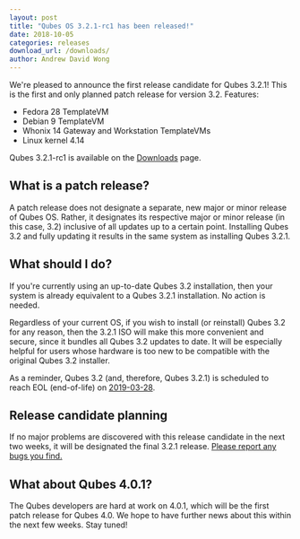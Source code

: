 ```yaml
---
layout: post
title: "Qubes OS 3.2.1-rc1 has been released!"
date: 2018-10-05
categories: releases
download_url: /downloads/
author: Andrew David Wong
---
```


We're pleased to announce the first release candidate for Qubes 3.2.1!
This is the first and only planned patch release for version 3.2.
Features:

- Fedora 28 TemplateVM
- Debian 9 TemplateVM
- Whonix 14 Gateway and Workstation TemplateVMs
- Linux kernel 4.14

Qubes 3.2.1-rc1 is available on the [Downloads] page.


What is a patch release?
------------------------

A patch release does not designate a separate, new major or minor release of Qubes OS.
Rather, it designates its respective major or minor release (in this
case, 3.2) inclusive of all updates up to a certain point. Installing
Qubes 3.2 and fully updating it results in the same system as installing
Qubes 3.2.1.


What should I do?
-----------------

If you're currently using an up-to-date Qubes 3.2 installation, then
your system is already equivalent to a Qubes 3.2.1 installation. No
action is needed.

Regardless of your current OS, if you wish to install (or reinstall)
Qubes 3.2 for any reason, then the 3.2.1 ISO will make this more
convenient and secure, since it bundles all Qubes 3.2 updates to date.
It will be especially helpful for users whose hardware is too new to be
compatible with the original Qubes 3.2 installer.

As a reminder, Qubes 3.2 (and, therefore, Qubes 3.2.1) is scheduled to
reach EOL (end-of-life) on [2019-03-28].


Release candidate planning
-------------------------

If no major problems are discovered with this release candidate in the
next two weeks, it will be designated the final 3.2.1 release. [Please
report any bugs you find.][reporting-bugs]


What about Qubes 4.0.1?
-----------------------

The Qubes developers are hard at work on 4.0.1, which will be the first
patch release for Qubes 4.0. We hope to have further news about this
within the next few weeks. Stay tuned!


[Downloads]: /downloads/
[2019-03-28]: https://doc.qubes-os.org/en/latest/user/downloading-installing-upgrading/supported-releases.html#qubes-os
[reporting-bugs]: /doc/issue-tracking/
